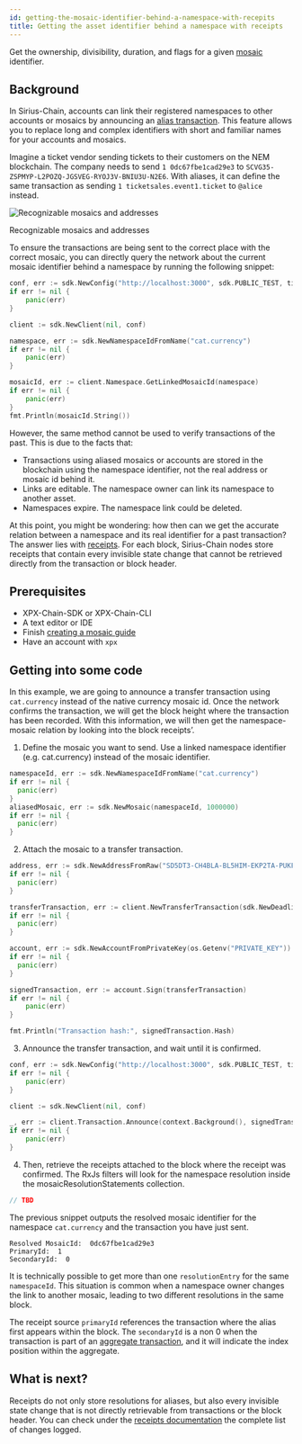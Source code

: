 ```yaml
---
id: getting-the-mosaic-identifier-behind-a-namespace-with-recepits
title: Getting the asset identifier behind a namespace with receipts
---
```


Get the ownership, divisibility, duration, and flags for a given [mosaic](../../built-in-features/mosaic.md) identifier.

## Background

In Sirius-Chain, accounts can link their registered namespaces to other accounts or mosaics by announcing an [alias transaction](../../built-in-features/namespace.md#mosaic-alias-transaction). This feature allows you to replace long and complex identifiers with short and familiar names for your accounts and mosaics.

Imagine a ticket vendor sending tickets to their customers on the NEM blockchain. The company needs to send `1 0dc67fbe1cad29e3` to `SCVG35-ZSPMYP-L2POZQ-JGSVEG-RYOJ3V-BNIU3U-N2E6`. With aliases, it can define the same transaction as sending `1 ticketsales.event1.ticket` to `@alice` instead.

![Recognizable mosaics and addresses](img/recognizable-mosaics-and-addresses.png "Recognizable mosaics and addresses")

<p class=caption>Recognizable mosaics and addresses</p>

To ensure the transactions are being sent to the correct place with the correct mosaic, you can directly query the network about the current mosaic identifier behind a namespace by running the following snippet:

<!--DOCUSAURUS_CODE_TABS-->
<!--Golang-->
```go
conf, err := sdk.NewConfig("http://localhost:3000", sdk.PUBLIC_TEST, time.Second * 10)
if err != nil {
    panic(err)
}

client := sdk.NewClient(nil, conf)

namespace, err := sdk.NewNamespaceIdFromName("cat.currency")
if err != nil {
    panic(err)
}

mosaicId, err := client.Namespace.GetLinkedMosaicId(namespace)
if err != nil {
    panic(err)
}
fmt.Println(mosaicId.String())
```
<!--END_DOCUSAURUS_CODE_TABS-->

However, the same method cannot be used to verify transactions of the past. This is due to the facts that:

- Transactions using aliased mosaics or accounts are stored in the blockchain using the namespace identifier, not the real address or mosaic id behind it.
- Links are editable. The namespace owner can link its namespace to another asset.
- Namespaces expire. The namespace link could be deleted.

At this point, you might be wondering: how then can we get the accurate relation between a namespace and its real identifier for a past transaction? The answer lies with [receipts](../../protocol/receipt.md). For each block, Sirius-Chain nodes store receipts that contain every invisible state change that cannot be retrieved directly from the transaction or block header.

## Prerequisites

- XPX-Chain-SDK or XPX-Chain-CLI
- A text editor or IDE
- Finish [creating a mosaic guide](./creating-a-mosaic.md)
- Have an account with `xpx`

## Getting into some code

In this example, we are going to announce a transfer transaction using `cat.currency` instead of the native currency mosaic id. Once the network confirms the transaction, we will get the block height where the transaction has been recorded. With this information, we will then get the namespace-mosaic relation by looking into the block receipts’.

1. Define the mosaic you want to send. Use a linked namespace identifier (e.g. cat.currency) instead of the mosaic identifier.

<!--DOCUSAURUS_CODE_TABS-->
<!--Golang-->
```go
namespaceId, err := sdk.NewNamespaceIdFromName("cat.currency")
if err != nil {
  panic(err)
}
aliasedMosaic, err := sdk.NewMosaic(namespaceId, 1000000)
if err != nil {
  panic(err)
}
```
<!--END_DOCUSAURUS_CODE_TABS-->

2. Attach the mosaic to a transfer transaction.

<!--DOCUSAURUS_CODE_TABS-->
<!--Golang-->
```go
address, err := sdk.NewAddressFromRaw("SD5DT3-CH4BLA-BL5HIM-EKP2TA-PUKF4N-Y3L5HR-IR54")
if err != nil {
  panic(err)
}

transferTransaction, err := client.NewTransferTransaction(sdk.NewDeadline(time.Hour), address, []*sdk.Mosaic{aliasedMosaic}, sdk.NewPlainMessage("Test aliased mosaic"))
if err != nil {
  panic(err)
}

account, err := sdk.NewAccountFromPrivateKey(os.Getenv("PRIVATE_KEY"))
if err != nil {
  panic(err)
}

signedTransaction, err := account.Sign(transferTransaction)
if err != nil {
    panic(err)
}

fmt.Println("Transaction hash:", signedTransaction.Hash)
```
<!--END_DOCUSAURUS_CODE_TABS-->

3. Announce the transfer transaction, and wait until it is confirmed.

<!--DOCUSAURUS_CODE_TABS-->
<!--Golang-->
```go
conf, err := sdk.NewConfig("http://localhost:3000", sdk.PUBLIC_TEST, time.Second * 10)
if err != nil {
    panic(err)
}

client := sdk.NewClient(nil, conf)

_, err := client.Transaction.Announce(context.Background(), signedTransaction)
if err != nil {
    panic(err)
}
```
<!--END_DOCUSAURUS_CODE_TABS-->

4. Then, retrieve the receipts attached to the block where the receipt was confirmed. The RxJs filters will look for the namespace resolution inside the mosaicResolutionStatements collection.

<!--DOCUSAURUS_CODE_TABS-->
<!--Golang-->
```go
// TBD
```
<!--END_DOCUSAURUS_CODE_TABS-->

The previous snippet outputs the resolved mosaic identifier for the namespace `cat.currency` and the transaction you have just sent.

```
Resolved MosaicId:  0dc67fbe1cad29e3
PrimaryId:  1
SecondaryId:  0
```

It is technically possible to get more than one `resolutionEntry` for the same `namespaceId`. This situation is common when a namespace owner changes the link to another mosaic, leading to two different resolutions in the same block.

The receipt source `primaryId` references the transaction where the alias first appears within the block. The `secondaryId` is a non 0 when the transaction is part of an [aggregate transaction](../../built-in-features/aggregate-transaction.md), and it will indicate the index position within the aggregate.

## What is next?

Receipts do not only store resolutions for aliases, but also every invisible state change that is not directly retrievable from transactions or the block header. You can check under the [receipts documentation](../../protocol/receipt.md) the complete list of changes logged.

